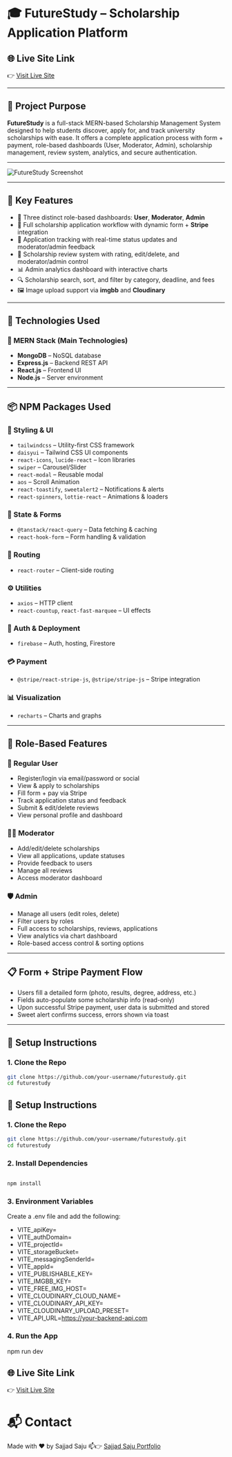# 🎓 FutureStudy – Scholarship Application Platform

## 🌐 Live Site Link

👉 [Visit Live Site](https://future--study.web.app)

---




## 📌 Project Purpose

**FutureStudy** is a full-stack MERN-based Scholarship Management System designed to help students discover, apply for, and track university scholarships with ease. It offers a complete application process with form + payment, role-based dashboards (User, Moderator, Admin), scholarship management, review system, analytics, and secure authentication.

---

![FutureStudy Screenshot](https://res.cloudinary.com/dfyyhn4i4/image/upload/v1754632275/FireShot_Capture_028_-_Home_--_FutureStudy_-_future--study.web.app_h06aqs.png)

---

## 🚀 Key Features

- 👥 Three distinct role-based dashboards: **User**, **Moderator**, **Admin**
- 📝 Full scholarship application workflow with dynamic form + **Stripe** integration
- 📄 Application tracking with real-time status updates and moderator/admin feedback
- 💬 Scholarship review system with rating, edit/delete, and moderator/admin control
- 📊 Admin analytics dashboard with interactive charts
- 🔍 Scholarship search, sort, and filter by category, deadline, and fees
- 🖼️ Image upload support via **imgbb** and **Cloudinary**

---

## 🧱 Technologies Used

### 🔷 MERN Stack (Main Technologies)

- **MongoDB** – NoSQL database
- **Express.js** – Backend REST API
- **React.js** – Frontend UI
- **Node.js** – Server environment

---

## 📦 NPM Packages Used

### 🎨 Styling & UI

- `tailwindcss` – Utility-first CSS framework
- `daisyui` – Tailwind CSS UI components
- `react-icons`, `lucide-react` – Icon libraries
- `swiper` – Carousel/Slider
- `react-modal` – Reusable modal
- `aos` – Scroll Animation
- `react-toastify`, `sweetalert2` – Notifications & alerts
- `react-spinners`, `lottie-react` – Animations & loaders

### 🔁 State & Forms

- `@tanstack/react-query` – Data fetching & caching
- `react-hook-form` – Form handling & validation

### 🧭 Routing

- `react-router` – Client-side routing

### ⚙️ Utilities

- `axios` – HTTP client
- `react-countup`, `react-fast-marquee` – UI effects

### 🔐 Auth & Deployment

- `firebase` – Auth, hosting, Firestore

### 💳 Payment

- `@stripe/react-stripe-js`, `@stripe/stripe-js` – Stripe integration

### 📊 Visualization

- `recharts` – Charts and graphs

---

## 🧪 Role-Based Features

### 👤 Regular User

- Register/login via email/password or social
- View & apply to scholarships
- Fill form + pay via Stripe
- Track application status and feedback
- Submit & edit/delete reviews
- View personal profile and dashboard

### 🧑‍🏫 Moderator

- Add/edit/delete scholarships
- View all applications, update statuses
- Provide feedback to users
- Manage all reviews
- Access moderator dashboard

### 🛡️ Admin

- Manage all users (edit roles, delete)
- Filter users by roles
- Full access to scholarships, reviews, applications
- View analytics via chart dashboard
- Role-based access control & sorting options

---

## 📋 Form + Stripe Payment Flow

- Users fill a detailed form (photo, results, degree, address, etc.)
- Fields auto-populate some scholarship info (read-only)
- Upon successful Stripe payment, user data is submitted and stored
- Sweet alert confirms success, errors shown via toast

---

## 🧰 Setup Instructions

### 1. Clone the Repo

```bash
git clone https://github.com/your-username/futurestudy.git
cd futurestudy
```

## 🧰 Setup Instructions

### 1. Clone the Repo

```bash
git clone https://github.com/your-username/futurestudy.git
cd futurestudy
```

### 2. Install Dependencies

```bash

npm install

```

### 3. Environment Variables

Create a .env file and add the following:

- VITE_apiKey=
- VITE_authDomain=
- VITE_projectId=
- VITE_storageBucket=
- VITE_messagingSenderId=
- VITE_appId=
- VITE_PUBLISHABLE_KEY=
- VITE_IMGBB_KEY=
- VITE_FREE_IMG_HOST=
- VITE_CLOUDINARY_CLOUD_NAME=
- VITE_CLOUDINARY_API_KEY=
- VITE_CLOUDINARY_UPLOAD_PRESET=
- VITE_API_URL=https://your-backend-api.com

### 4. Run the App

npm run dev


## 🌐 Live Site Link

👉 [Visit Live Site](https://future--study.web.app)

# 📬 Contact

Made with ❤️ by Sajjad Saju
📫👉 [Sajjad Saju Portfolio](https://sajjadsaju.web.app/)
